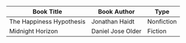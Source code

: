 | Book Title | Book Author | Type
| ------------- | -------------- | --- 
| The Happiness Hypothesis | Jonathan Haidt | Nonfiction
| Midnight Horizon | Daniel Jose Older | Fiction
